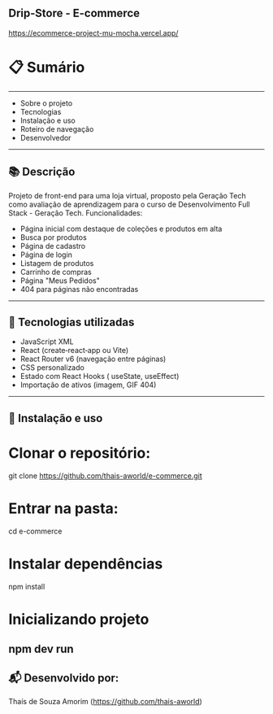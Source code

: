 ## Drip‑Store - E-commerce
https://ecommerce-project-mu-mocha.vercel.app/

# 📋 Sumário
----

- Sobre o projeto
- Tecnologias
- Instalação e uso
- Roteiro de navegação
- Desenvolvedor
----

## 📚 Descrição
Projeto de front-end para uma loja virtual, proposto pela Geração Tech como avaliação de aprendizagem para o curso de Desenvolvimento Full Stack - Geração Tech. 
Funcionalidades:

- Página inicial com destaque de coleções e produtos em alta
- Busca por produtos
- Página de cadastro
- Página de login
- Listagem de produtos
- Carrinho de compras
- Página "Meus Pedidos"
- 404 para páginas não encontradas
----

## 🚀 Tecnologias utilizadas

- JavaScript XML
- React (create‑react‑app ou Vite)
- React Router v6 (navegação entre páginas)
- CSS personalizado
- Estado com React Hooks ( useState, useEffect)
- Importação de ativos (imagem, GIF 404)
---- 

## 🚀 Instalação e uso

# Clonar o repositório:
git clone https://github.com/thais-aworld/e-commerce.git

# Entrar na pasta:
cd e-commerce

# Instalar dependências
npm install

# Inicializando projeto
npm dev run
----

## 📬 Desenvolvido por:
Thaís de Souza Amorim (https://github.com/thais-aworld)
